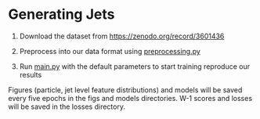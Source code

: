 # Generating Jets



1) Download the dataset from https://zenodo.org/record/3601436

2) Preprocess into our data format using [preprocessing.py](jets/preprocessing.py)

3) Run [main.py](jets/main.py) with the default parameters to start training reproduce our results

Figures (particle, jet level feature distributions) and models will be saved every five epochs in the figs and models directories. W-1 scores and losses will be saved in the losses directory.
